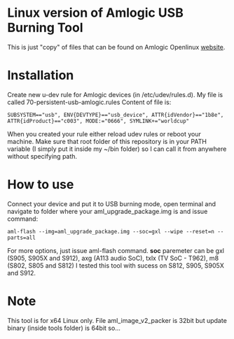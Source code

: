 # Linux version of Amlogic USB Burning Tool

This is just "copy" of files that can be found on Amlogic Openlinux [website][amlTools].

# Installation
Create new u-dev rule for Amlogic devices (in /etc/udev/rules.d). My file is called 70-persistent-usb-amlogic.rules
Content of file is:
```
SUBSYSTEM=="usb", ENV{DEVTYPE}=="usb_device", ATTR{idVendor}=="1b8e", ATTR{idProduct}=="c003", MODE:="0666", SYMLINK+="worldcup"
```

When you created your rule either reload udev rules or reboot your machine. Make sure that root folder of this repository is in your PATH variable (I simply put it inside my ~/bin folder) so I can call it from anywhere without specifying path.

#  How to use
Connect your device and put it to USB burning mode, open terminal and navigate to folder where your aml_upgrade_package.img is and issue command:
```
aml-flash --img=aml_upgrade_package.img --soc=gxl --wipe --reset=n --parts=all
```
For more options, just issue aml-flash command.
__soc__ paremeter can be gxl (S905, S905X and S912), axg (A113 audio SoC), txlx (TV SoC - T962), m8 (S802, S805 and S812)
I tested this tool with sucess on S812, S905, S905X and S912.

#  Note
This tool is for x64 Linux only. File aml_image_v2_packer is 32bit but update binary (inside tools folder) is 64bit so...

   [amlTools]: <http://openlinux.amlogic.com:8000/download/A113/Tool/flash-tool-v4.7/flash-tool>

